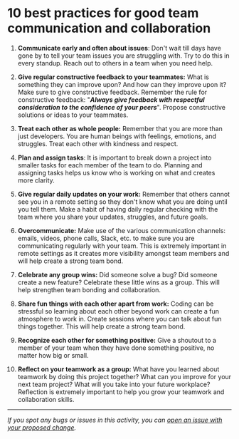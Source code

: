 # 10 best practices for good team communication and collaboration

1. **Communicate early and often about issues**: Don't wait till days have gone by to tell your team issues you are struggling with. Try to do this in every standup. Reach out to others in a team when you need help.

2. **Give regular constructive feedback to your teammates:** What is something they can improve upon? And how can they improve upon it? Make sure to give constructive feedback. Remember the rule for constructive feedback: "***Always give feedback with respectful consideration to the confidence of your peers***". Propose constructive solutions or ideas to your teammates.

3. **Treat each other as whole people:** Remember that you are more than just developers. You are human beings with feelings, emotions, and struggles. Treat each other with kindness and respect.

4. **Plan and assign tasks**: It is important to break down a project into smaller tasks for each member of the team to do. Planning and assigning tasks helps us know who is working on what and creates more clarity.

5. **Give regular daily updates on your work:** Remember that others cannot see you in a remote setting so they don't know what you are doing until you tell them. Make a habit of having daily regular checking with the team where you share your updates, struggles, and future goals.

6. **Overcommunicate:** Make use of the various communication channels: emails, videos, phone calls, Slack, etc. to make sure you are communicating regularly with your team. This is extremely important in remote settings as it creates more visibility amongst team members and will help create a strong team bond.

7. **Celebrate any group wins:** Did someone solve a bug? Did someone create a new feature? Celebrate these little wins as a group. This will help strengthen team bonding and collaboration.

8. **Share fun things with each other apart from work:** Coding can be stressful so learning about each other beyond work can create a fun atmosphere to work in. Create sessions where you can talk about fun things together. This will help create a strong team bond.

9. **Recognize each other for something positive:** Give a shoutout to a member of your team when they have done something positive, no matter how big or small.

10. **Reflect on your teamwork as a group:** What have you learned about teamwork by doing this project together? What can you improve for your next team project? What will you take into your future workplace? Reflection is extremely important to help you grow your teamwork and collaboration skills.


------

_If you spot any bugs or issues in this activity, you can [open an issue with your proposed change](https://github.com/microverseinc/curriculum-transversal-skills/blob/main/git-github/articles/open_issue.md)._
